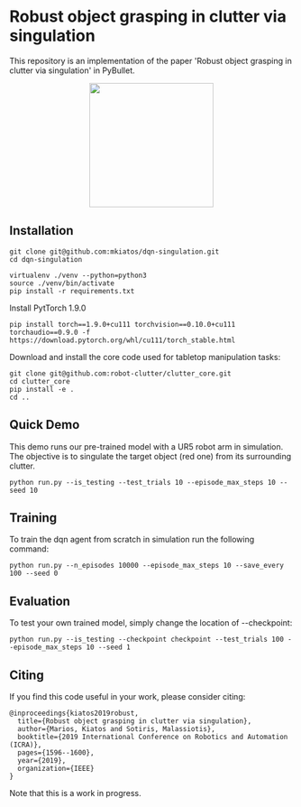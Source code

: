 # Robust object grasping in clutter via singulation
This repository is an implementation of the paper 'Robust object grasping in clutter via singulation' in PyBullet.
<p align="center">
    <img src="images/real.gif" height=220px align="center" />
</p>

## Installation
```shell
git clone git@github.com:mkiatos/dqn-singulation.git
cd dqn-singulation

virtualenv ./venv --python=python3
source ./venv/bin/activate
pip install -r requirements.txt
```

Install PytTorch 1.9.0
```shell
pip install torch==1.9.0+cu111 torchvision==0.10.0+cu111 torchaudio==0.9.0 -f https://download.pytorch.org/whl/cu111/torch_stable.html
```

Download and install the core code used for tabletop manipulation tasks:
```shell
git clone git@github.com:robot-clutter/clutter_core.git
cd clutter_core
pip install -e .
cd ..
```

## Quick Demo
This demo runs our pre-trained model with a UR5 robot arm in simulation. The objective is to singulate the target object (red one) from its surrounding clutter.
```commandline
python run.py --is_testing --test_trials 10 --episode_max_steps 10 --seed 10
```

## Training
To train the dqn agent from scratch in simulation run the following command:
```commandline
python run.py --n_episodes 10000 --episode_max_steps 10 --save_every 100 --seed 0
```

## Evaluation
To test your own trained model, simply change the location of --checkpoint:
```commandline
python run.py --is_testing --checkpoint checkpoint --test_trials 100 --episode_max_steps 10 --seed 1
```

## Citing
If you find this code useful in your work, please consider citing:
```shell
@inproceedings{kiatos2019robust,
  title={Robust object grasping in clutter via singulation},
  author={Marios, Kiatos and Sotiris, Malassiotis},
  booktitle={2019 International Conference on Robotics and Automation (ICRA)},
  pages={1596--1600},
  year={2019},
  organization={IEEE}
}
```

Note that this is a work in progress.